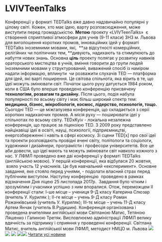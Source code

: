 
# LVIVTeenTalks
Конференції у форматі TEDTalks вже давно надзвичайно популярні у цілому світі. Кожен, хто має ідею, варту розповсюдження, може виступити перед громадськістю.
**Метою** проекту «LVIVTeenTalks»  є створення сприятливої атмосфери для учнів (9-11 класи) ЗНЗ м. Львова для виголошення коротких промов, інноваційних ідей у форматі TEDTalks іноземними мовами, які,  **за відсутності комерційних, релігійних чи політичних тем, **дивують, надихають та стимулюють до набуття нових знань.
Основна **ціль** проекту полягає у розвитку навиків ораторського мистецтва в учнів, вміння говорити до групи людей іноземними мовами у структурований, виважений спосіб із наміром надати інформацію, вплинути  чи розважити слухачів
TED — платформа для ідей, які варті поширення. Це світова спільнота, яка вірить в те, що ідеї можуть змінювати світ. Початок цього руху датується 1984 роком, коли в США було вперше проведено конференцію присвячену **технологіям, розвагам та дизайну.** Після цього, подія набула популярності по всьому світу і має більш широкий спектр тем: **медицина, бізнес, мікробіологія, космос, лідерство, психологія, тощо.** Сьогодні TED — це міжгалузева конференція, що складається з серії коротких надихаючих промов. А місія руху — поширювати ідеї у спільнотах по всьому світу. TEDxKyiv - локальна незалежна конференція, що працює за ліцензією TED. З 2009 року представлено найцікавіщі ідеї в освіті, науці, психології, підприємництві, енергозбереженні і навіть в сфері космосу. Зі сцени TED[x] про свої ідеї та проекти розповідають провідні вчені світу, політологи та соціологи, художники і дизайнери, програмісти і професори університетів. Все це аби довести, що ідеї мають та можуть змінювати світ навколо кожного з нас.
У ЛФМЛ проведено вже дві конференції у форматі TEDTalks (англійською мовою).
У першій конференції, яка відбулася 20 жовтня,  взяло участь 12 учасників. Це був навчальний «експеримент». Основне завдання, яке стояло перед учнями, - подолати власний страх перед публічним виступом.
Наступну конференцію  проведено в рамках відзначення Дня ліцею 25 листопада 2017р.  Завдання було чітким і зрозумілим і учасники успішно з ним впоралися. Отож, переможцем ІІ конференції стали:
І-ше місце – учениця 9-Д класу Катерина Слюзар (вчитель У. Куриляк );
ІІ-ге місце – учень 9-Д класу Роман  Рожанківський (учитель У. Куриляк);
ІІІ-тє місце – учень 11-Д класу Артем Янчак (учитель В.Рудишин).
Конференція організована і проведена вчителями англійської мови Світланою Матис, Тетяною Ляшенко і Галиною Третяк.
Висловлюємо адміністрації ЛФМЛ велику вдячність за підтримку і сприяння у проведенні конференції.
Світлана Матис, вчитель англійської мови ЛФМЛ, методист НМЦО м. Львова
![](/images/lvivteentalks/img_4250.jpg)
![](/images/lvivteentalks/img_4353.jpg)
![](/images/lvivteentalks/img_4355.jpg)
![](/images/lvivteentalks/img_4260.jpg)![](/images/lvivteentalks/img_4260.jpg)
[Читати усі новини](/news)
       